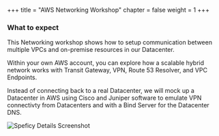 +++
title = "AWS Networking Workshop"
chapter = false
weight = 1
+++

### What to expect

This Networking workshop shows how to setup communication between multiple VPCs and on-premise resources in our Datacenter.

Within your own AWS account, you can explore how a scalable hybrid network works with Transit Gateway, VPN, Route 53 Resolver, and VPC Endpoints.

Instead of connecting back to a real Datacenter, we will mock up a Datacenter in AWS using Cisco and Juniper software to emulate VPN connectivty from Datacenters and with a Bind Server for the Datacenter DNS.

![Speficy Details Screenshot](images/hybrid-tgw-diagram.png)
